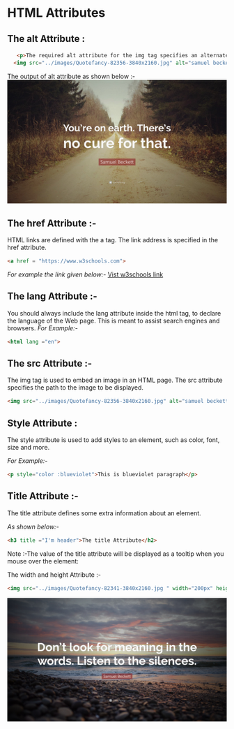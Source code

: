 # HTML Attributes

## The alt Attribute :

```HTML
   <p>The required alt attribute for the img tag specifies an alternate text for an image, if the image for some reason cannot be displayed. This can be due to a slow connection, or an error in the src attribute, or if the user uses a screen reader.</p>
  <img src="../images/Quotefancy-82356-3840x2160.jpg" alt="samuel beckett">
```

The output of alt attribute as shown below :-
![samuel beckett](../images/Quotefancy-82356-3840x2160.jpg)

## The href Attribute :-

HTML links are defined with the a tag. The link address is specified in the href attribute.
```html
<a href = "https://www.w3schools.com">
```

_For example the link given below:-_
[Vist w3schools link](https://www.w3schools.com)

## The lang Attribute :-

You should always include the lang attribute inside the html tag, to declare the language of the Web page. This is meant to assist search engines and browsers.
_For Example:-_

```HTML
<html lang ="en">
```

## The src Attribute :-

The img tag is used to embed an image in an HTML page. The src attribute specifies the path to the image to be displayed.

```html
<img src="../images/Quotefancy-82356-3840x2160.jpg" alt="samuel beckett" />
```

## Style Attribute :

The style attribute is used to add styles to an element, such as color, font, size and more.

_For Example:-_

```html
<p style="color :blueviolet">This is blueviolet paragraph</p>
```

## Title Attribute :-

The title attribute defines some extra information about an element.

_As shown below:-_

```html
<h3 title ="I'm header">The title Attribute</h2>
```

Note :-The value of the title attribute will be displayed as a tooltip when you mouse over the element:

The width and height Attribute :-

```html
<img src="../images/Quotefancy-82341-3840x2160.jpg " width="200px" height = "100px" />
```

![hello](../images/Quotefancy-82341-3840x2160.jpg)
